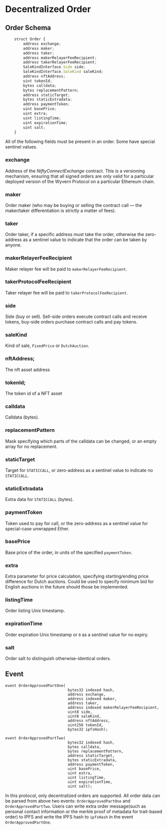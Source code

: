 # Decentralized Order

## Order Schema

```js
    struct Order {
        address exchange;
        address maker;
        address taker;
        address makerRelayerFeeRecipient;
        address takerRelayerFeeRecipient;
        SaleKindInterface.Side side;
        SaleKindInterface.SaleKind saleKind;
        address nftAddress;
        uint tokenId;
        bytes calldata;
        bytes replacementPattern;
        address staticTarget;
        bytes staticExtradata;
        address paymentToken;
        uint basePrice;
        uint extra;
        uint listingTime;
        uint expirationTime;
        uint salt;
    }
```

All of the following fields must be present in an order. Some have special sentinel values.
### exchange
Address of the *NiftyConnectExchange* contract. This is a versioning mechanism, ensuring that all signed orders are only valid for a particular deployed version of the Wyvern Protocol on a particular Ethereum chain.
### maker
Order maker (who may be buying or selling the contract call — the maker/taker differentiation is strictly a matter of fees).
### taker
Order taker, if a specific address must take the order, otherwise the zero-address as a sentinel value to indicate that the order can be taken by anyone.
### makerRelayerFeeRecipient
Maker relayer fee will be paid to `makerRelayerFeeRecipient`. 
### takerProtocolFeeRecipient
Taker relayer fee will be paid to `takerProtocolFeeRecipient`.
### side
Side (buy or sell). Sell-side orders execute contract calls and receive tokens, buy-side orders purchase contract calls and pay tokens.
### saleKind
Kind of sale, `FixedPrice` or `DutchAuction`.
### nftAddress;
The nft asset address
### tokenId;
The token id of a NFT asset
### calldata
Calldata (bytes).
### replacementPattern
Mask specifying which parts of the calldata can be changed, or an empty array for no replacement.
### staticTarget
Target for `STATICCALL`, or zero-address as a sentinel value to indicate no `STATICCALL`.
### staticExtradata
Extra data for `STATICCALL` (bytes).
### paymentToken
Token used to pay for call, or the zero-address as a sentinel value for special-case unwrapped Ether.
### basePrice
Base price of the order, in units of the specified `paymentToken`.
### extra
Extra parameter for price calculation, specifying starting/ending price difference for Dutch auctions. Could be used to specify minimum bid for English auctions in the future should those be implemented.
### listingTime
Order listing Unix timestamp.
### expirationTime
Order expiration Unix timestamp or `0` as a sentinel value for no expiry.
### salt
Order salt to distinguish otherwise-identical orders.

## Event

```
event OrderApprovedPartOne(
                            bytes32 indexed hash, 
                            address exchange, 
                            address indexed maker, 
                            address taker, 
                            address indexed makerRelayerFeeRecipient, 
                            uint8 side, 
                            uint8 saleKind, 
                            address nftAddress, 
                            uint256 tokenId, 
                            bytes32 ipfsHash);
                            
event OrderApprovedPartTwo(
                            bytes32 indexed hash, 
                            bytes calldata, 
                            bytes replacementPattern, 
                            address staticTarget, 
                            bytes staticExtradata, 
                            address paymentToken, 
                            uint basePrice, 
                            uint extra, 
                            uint listingTime, 
                            uint expirationTime, 
                            uint salt);

```

In this protocol, only decentralized orders are supported. All order data can be parsed from above two events: `OrderApprovedPartOne` and `OrderApprovedPartTwo`. Users can write extra order message(such as personal contact information or the merkle proof of metadata for trait-based order) to IPFS and write the IPFS hash to `ipfsHash` in the event `OrderApprovedPartOne`.
